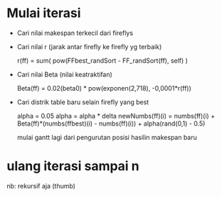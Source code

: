 # Mulai iterasi

- Cari nilai makespan terkecil dari fireflys
- Cari nilai r (jarak antar firefly ke firefly yg terbaik)
   
     r(ff) = sum( pow(FFbest_randSort - FF_randSort(ff), self) )

- Cari nilai Beta (nilai keatraktifan)

     Beta(ff) = 0.02(beta0) * pow(exponen(2,718), -0,0001*r(ff))

- Cari distrik table baru selain firefly yang best

     alpha = 0.05
	alpha = alpha * delta
	newNumbs(ff)(i) = numbs(ff)(i) + Beta(ff)*(numbs(ffbest)(i) - numbs(ff)(i)) + alpha(rand(0,1) - 0.5)
     
	mulai gantt lagi dari pengurutan posisi
	hasilin makespan baru

# ulang iterasi sampai n

nb: rekursif aja (thumb)